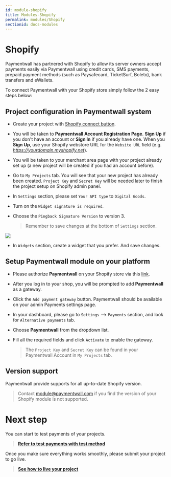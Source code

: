 ```yaml
---
id: module-shopify
title: Modules-Shopify
permalink: modules/Shopify
sectionid: docs-modules
---
```


# Shopify

Paymentwall has partnered with Shopify to allow its server owners accept payments easily via Paymentwall using credit cards, SMS payments, prepaid payment methods (such as Paysafecard, TicketSurf, Boleto), bank transfers and eWallets.

To connect Paymentwall with your Shopify store simply follow the 2 easy steps below:

## Project configuration in Paymentwall system
* Create your project with [Shopify connect button](https://api.paymentwall.com/developers/connect?source=shopify).

* You will be taken to **Paymentwall Account Registration Page**. **Sign Up** if you don't have an account or **Sign In** if you already have one. When you **Sign Up**, use your Shopify webstore URL for the ```Website URL``` field (e.g. *https://yourdomain.myshopify.net*).

* You will be taken to your merchant area page with your project already set up (a new project will be created if you had an account before).

* Go to ```My Projects``` tab. You will see that your new project has already been created. ```Project Key``` and ```Secret Key``` will be needed later to finish the project setup on Shopify admin panel.

* In ```Settings``` section, please set ```Your API type``` to  ```Digital Goods```.

* Turn on the ```Widget signature is required```.

* Choose the ```Pingback Signature Version``` to version 3.

  > Remember to save changes at the bottom of ```Settings``` section.

<img src="/paymentwall.github.io/textures/pic/modules/shopify.png">

* In ```Widgets``` section, create a widget that you prefer. And save changes.

## Setup Paymentwall module on your platform
* Please authorize **Paymentwall** on your Shopify store via this [link](https://www.shopify.com/login?redirect=authorize_gateway%2F1030414). 

* After you log in to your shop, you will be prompted to add **Paymentwall** as a gateway. 

* Click the ```Add payment gateway``` button. Paymentwall should be available on your admin Payments settings page.

* In your dashboard, please go to ```Settings``` --> ```Payments``` section, and look for ```Alternative payments``` tab.

* Choose **Paymentwall** from the dropdown list.

* Fill all the required fields and click ```Activate``` to enable the gateway.

  > The ```Project Key``` and ```Secret Key``` can be found in your Paymentwall Account in ```My Projects``` tab.


## Version support

Paymentwall provide supports for all up-to-date Shopify version.

> Contact [module@paymentwall.com](mailto:module@paymentwall.com) if you find the version of your Shopify module is not supported.


# Next step

You can start to test payments of your projects.

> **[Refer to test payments with test method](/paymentwall.github.io/sandbox/test-payment)**

Once you make sure everything works smoothly, please submit your project to go live.

> **[See how to live your project](/paymentwall.github.io/go_live-home)**